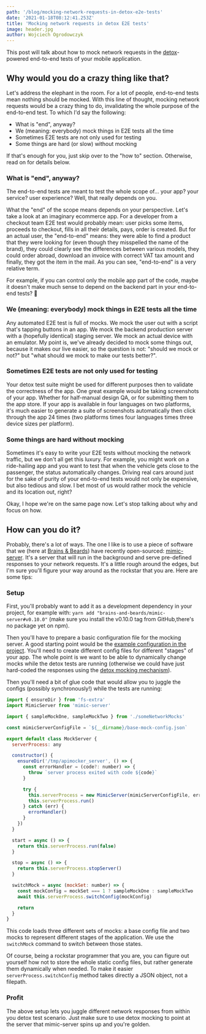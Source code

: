 ```yaml
---
path: '/blog/mocking-network-requests-in-detox-e2e-tests'
date: '2021-01-18T08:12:41.253Z'
title: 'Mocking network requests in detox E2E tests'
image: header.jpg
author: Wojciech Ogrodowczyk
---
```


This post will talk about how to mock network requests in the [detox](https://github.com/wix/detox)-powered end-to-end tests of your mobile application. 

## Why would you do a crazy thing like that?

Let's address the elephant in the room. For a lot of people, end-to-end tests mean nothing should be mocked. With this line of thought, mocking network requests would be a crazy thing to do, invalidating the whole purpose of the end-to-end test. To which I'd say the following:

* What is "end", anyway?
* We (meaning: everybody) mock things in E2E tests all the time
* Sometimes E2E tests are not only used for testing
* Some things are hard (or slow) without mocking

If that's enough for you, just skip over to the "how to" section. Otherwise, read on for details below.

### What is "end", anyway?

The end-to-end tests are meant to test the whole scope of… your app? your service? user experience? Well, that really depends on you.

What the "end" of the scope means depends on your perspective. Let's take a look at an imaginary ecommerce app. For a developer from a checkout team E2E test would probably mean: user picks some items, proceeds to checkout, fills in all their details, pays, order is created. But for an actual user, the "end-to-end" means: they were able to find a product that they were looking for (even though they misspelled the name of the brand), they could clearly see the differences between various models, they could order abroad, download an invoice with correct VAT tax amount and finally, they got the item in the mail. As you can see, "end-to-end" is a very relative term.

For example, if you can control only the mobile app part of the code, maybe it doesn't make much sense to depend on the backend part in your end-to-end tests? 🤔

### We (meaning: everybody) mock things in E2E tests all the time

Any automated E2E test is full of mocks. We mock the user out with a script that's tapping buttons in an app. We mock the backend production server with a (hopefully identical) staging server. We mock an actual device with an emulator. My point is, we've already decided to mock some things out, because it makes our live easier, so the question is not: "should we mock or not?" but "what should we mock to make our tests better?".

### Sometimes E2E tests are not only used for testing

Your detox test suite might be used for different purposes then to validate the correctness of the app. One great example would be taking screenshots of your app. Whether for half-manual design QA, or for submitting them to the app store. If your app is available in four languages on two platforms, it's much easier to generate a suite of screenshots automatically then click through the app 24 times (two platforms times four languages times three device sizes per platform).

### Some things are hard without mocking

Sometimes it's easy to write your E2E tests without mocking the network traffic, but we don't all get this luxury. For example, you might work on a ride-hailing app and you want to test that when the vehicle gets close to the passenger, the status automatically changes. Driving real cars around just for the sake of purity of your end-to-end tests would not only be expensive, but also tedious and slow. I bet most of us would rather mock the vehicle and its location out, right?

Okay, I hope we're on the same page now. Let's stop talking about why and focus on how.

## How can you do it?

Probably, there's a lot of ways. The one I like is to use a piece of software that we (here at [Brains & Beards](https://brainsandbeards.com)) have recently open-sourced: [mimic-server](https://github.com/brains-and-beards/mimic-server). It's a server that will run in the background and serve pre-defined responses to your network requests. It's a little rough around the edges, but I'm sure you'll figure your way around as the rockstar that you are. Here are some tips:

### Setup

First, you'll probably want to add it as a development dependency in your project, for example with: `yarn add "brains-and-beards/mimic-server#v0.10.0"` (make sure you install the v0.10.0 tag from GitHub,there's no package yet on npm).

Then you'll have to prepare a basic configuration file for the mocking server. A good starting point would be the [example configuration in the project](https://github.com/brains-and-beards/mimic-server/blob/master/apimocker.json). You'll need to create different config files for different "stages" of your app. The whole point is we want to be able to dynamically change mocks while the detox tests are running (otherwise we could have just hard-coded the responses using the [detox mocking mechanism](https://github.com/wix/Detox/blob/master/docs/Guide.Mocking.md)).

Then you'll need a bit of glue code that would allow you to juggle the configs (possibly synchronously!) while the tests are running:

```javascript
import { ensureDir } from 'fs-extra'
import MimicServer from 'mimic-server'

import { sampleMockOne, sampleMockTwo } from './someNetworkMocks'

const mimicServerConfigFile = `${__dirname}/base-mock-config.json`

export default class MockServer {
  serverProcess: any

  constructor() {
    ensureDir('/tmp/apimocker_server', () => {
      const errorHandler = (code?: number) => {
        throw `server process exited with code ${code}`
      }

      try {
        this.serverProcess = new MimicServer(mimicServerConfigFile, errorHandler)
        this.serverProcess.run()
      } catch (err) {
        errorHandler()
      }
    })
  }

  start = async () => {
    return this.serverProcess.run(false)
  }

  stop = async () => {
    return this.serverProcess.stopServer()
  }

  switchMock = async (mockSet: number) => {
    const mockConfig = mockSet === 1 ? sampleMockOne : sampleMockTwo
    await this.serverProcess.switchConfig(mockConfig)

    return
  }
}
```

This code loads three different sets of mocks: a base config file and two mocks to represent different stages of the application. We use the `switchMock` command to switch between those states.

Of course, being a rockstar programmer that you are, you can figure out yourself how not to store the whole static config files, but rather generate them dynamically when needed. To make it easier `serverProcess.switchConfig` method takes directly a JSON object, not a filepath.

### Profit

The above setup lets you juggle different network responses from within you detox test scenario. Just make sure to use detox mocking to point at the server that mimic-server spins up and you're golden. 
